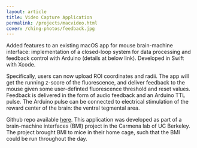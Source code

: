 ```yaml
---
layout: article
title: Video Capture Application
permalink: /projects/macvideo.html
cover: /ching-photos/feedback.jpg
---
```


Added features to an existing macOS app for mouse brain-machine interface: implementation of a closed-loop system for data processing and feedback control with Arduino (details at below link). Developed in Swift with Xcode. 

Specifically, users can now upload ROI coordinates and radii. The app will get the running z-score of the fluorescence, and deliver feedback to the mouse given some user-definted fluorescence threshold and reset values. Feedback is delivered in the form of audio feedback and an Arduino TTL pulse. The Arduino pulse can be connected to electrical stimulation of the reward center of the brain: the ventral tegmental area. 

<!--more-->

Github repo available [here](https://github.com/chingf/CarmenaCamera). This application was developed as part of a brain-machine interfaces (BMI) project in the Carmena lab of UC Berkeley. The project brought BMI to mice in their home cage, such that the BMI could be run throughout the day.
